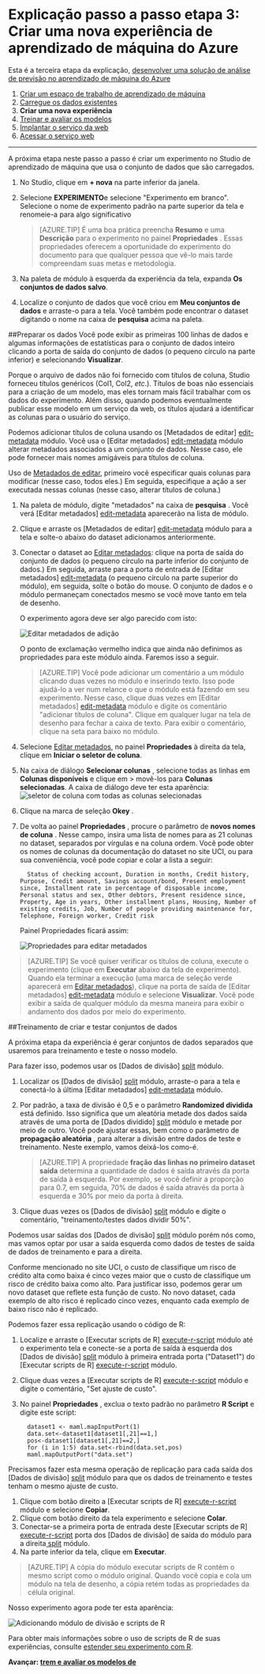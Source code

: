 <properties
    pageTitle="Etapa 3: Criar uma nova experiência de aprendizado de máquina | Microsoft Azure"
    description="Etapa 3 da desenvolver um passo a passo de solução de previsão: criar uma nova experiência de treinamento no Azure Studio de aprendizado de máquina."
    services="machine-learning"
    documentationCenter=""
    authors="garyericson"
    manager="jhubbard"
    editor="cgronlun"/>

<tags
    ms.service="machine-learning"
    ms.workload="data-services"
    ms.tgt_pltfrm="na"
    ms.devlang="na"
    ms.topic="article"
    ms.date="10/05/2016" 
    ms.author="garye"/>


# <a name="walkthrough-step-3-create-a-new-azure-machine-learning-experiment"></a>Explicação passo a passo etapa 3: Criar uma nova experiência de aprendizado de máquina do Azure

Esta é a terceira etapa da explicação, [desenvolver uma solução de análise de previsão no aprendizado de máquina do Azure](machine-learning-walkthrough-develop-predictive-solution.md)


1.  [Criar um espaço de trabalho de aprendizado de máquina](machine-learning-walkthrough-1-create-ml-workspace.md)
2.  [Carregue os dados existentes](machine-learning-walkthrough-2-upload-data.md)
3.  **Criar uma nova experiência**
4.  [Treinar e avaliar os modelos](machine-learning-walkthrough-4-train-and-evaluate-models.md)
5.  [Implantar o serviço da web](machine-learning-walkthrough-5-publish-web-service.md)
6.  [Acessar o serviço web](machine-learning-walkthrough-6-access-web-service.md)

----------

A próxima etapa neste passo a passo é criar um experimento no Studio de aprendizado de máquina que usa o conjunto de dados que são carregados.  

1.  No Studio, clique em **+ nova** na parte inferior da janela.
2.  Selecione **EXPERIMENTO**e selecione "Experimento em branco". Selecione o nome de experimento padrão na parte superior da tela e renomeie-a para algo significativo

    > [AZURE.TIP] É uma boa prática preencha **Resumo** e uma **Descrição** para o experimento no painel **Propriedades** . Essas propriedades oferecem a oportunidade do experimento do documento para que qualquer pessoa que vê-lo mais tarde compreendam suas metas e metodologia.

3.  Na paleta de módulo à esquerda da experiência da tela, expanda **Os conjuntos de dados salvo**.
4.  Localize o conjunto de dados que você criou em **Meu conjuntos de dados** e arraste-o para a tela. Você também pode encontrar o dataset digitando o nome na caixa de **pesquisa** acima na paleta.  

##<a name="prepare-the-data"></a>Preparar os dados
Você pode exibir as primeiras 100 linhas de dados e algumas informações de estatísticas para o conjunto de dados inteiro clicando a porta de saída do conjunto de dados (o pequeno círculo na parte inferior) e selecionando **Visualizar**.  

Porque o arquivo de dados não foi fornecido com títulos de coluna, Studio forneceu títulos genéricos (Col1, Col2, *etc*.). Títulos de boas não essenciais para a criação de um modelo, mas eles tornam mais fácil trabalhar com os dados do experimento. Além disso, quando podemos eventualmente publicar esse modelo em um serviço da web, os títulos ajudará a identificar as colunas para o usuário do serviço.  

Podemos adicionar títulos de coluna usando os [Metadados de editar] [ edit-metadata] módulo.
Você usa o [Editar metadados] [ edit-metadata] módulo alterar metadados associados a um conjunto de dados. Nesse caso, ele pode fornecer mais nomes amigáveis para títulos de coluna. 

Uso de [Metadados de editar][edit-metadata], primeiro você especificar quais colunas para modificar (nesse caso, todos eles.) Em seguida, especifique a ação a ser executada nessas colunas (nesse caso, alterar títulos de coluna.)

1.  Na paleta de módulo, digite "metadados" na caixa de **pesquisa** . Você verá [Editar metadados] [ edit-metadata] aparecerão na lista de módulo.
2.  Clique e arraste os [Metadados de editar] [ edit-metadata] módulo para a tela e solte-o abaixo do dataset adicionamos anteriormente.
3.  Conectar o dataset ao [Editar metadados][edit-metadata]: clique na porta de saída do conjunto de dados (o pequeno círculo na parte inferior do conjunto de dados.) Em seguida, arraste para a porta de entrada de [Editar metadados] [ edit-metadata] (o pequeno círculo na parte superior do módulo), em seguida, solte o botão do mouse. O conjunto de dados e o módulo permaneçam conectados mesmo se você move tanto em tela de desenho.

    O experimento agora deve ser algo parecido com isto:  

    ![Editar metadados de adição][2]
    
    O ponto de exclamação vermelho indica que ainda não definimos as propriedades para este módulo ainda. Faremos isso a seguir.
    
    > [AZURE.TIP] Você pode adicionar um comentário a um módulo clicando duas vezes no módulo e inserindo texto. Isso pode ajudá-lo a ver num relance o que o módulo está fazendo em seu experimento. Nesse caso, clique duas vezes em [Editar metadados] [ edit-metadata] módulo e digite os comentário "adicionar títulos de coluna". Clique em qualquer lugar na tela de desenho para fechar a caixa de texto. Para exibir o comentário, clique na seta para baixo no módulo.

4.  Selecione [Editar metadados][edit-metadata], no painel **Propriedades** à direita da tela, clique em **Iniciar o seletor de coluna**.
5.  Na caixa de diálogo **Selecionar colunas** , selecione todas as linhas em **Colunas disponíveis** e clique em > movê-los para **Colunas selecionadas**.
A caixa de diálogo deve ter esta aparência: ![seletor de coluna com todas as colunas selecionadas][4]
7.  Clique na marca de seleção **Okey** .
8.  De volta ao painel **Propriedades** , procure o parâmetro de **novos nomes de coluna** . Nesse campo, insira uma lista de nomes para as 21 colunas no dataset, separados por vírgulas e na coluna ordem. Você pode obter os nomes de colunas da documentação do dataset no site UCI, ou para sua conveniência, você pode copiar e colar a lista a seguir:  

          Status of checking account, Duration in months, Credit history, Purpose, Credit amount, Savings account/bond, Present employment since, Installment rate in percentage of disposable income, Personal status and sex, Other debtors, Present residence since, Property, Age in years, Other installment plans, Housing, Number of existing credits, Job, Number of people providing maintenance for, Telephone, Foreign worker, Credit risk  

    Painel Propriedades ficará assim:

    ![Propriedades para editar metadados][1]

> [AZURE.TIP] Se você quiser verificar os títulos de coluna, execute o experimento (clique em **Executar** abaixo da tela de experimento). Quando ela terminar a execução (uma marca de seleção verde aparecerá em [Editar metadados][edit-metadata]), clique na porta de saída de [Editar metadados] [ edit-metadata] módulo e selecione **Visualizar**. Você pode exibir a saída de qualquer módulo da mesma maneira para exibir o andamento dos dados por meio do experimento.

##<a name="create-training-and-test-datasets"></a>Treinamento de criar e testar conjuntos de dados

A próxima etapa da experiência é gerar conjuntos de dados separados que usaremos para treinamento e teste o nosso modelo.

Para fazer isso, podemos usar os [Dados de divisão] [ split] módulo.  

1.  Localizar os [Dados de divisão] [ split] módulo, arraste-o para a tela e conectá-lo à última [Editar metadados] [ edit-metadata] módulo.
2.  Por padrão, a taxa de divisão é 0,5 e o parâmetro **Randomized dividida** está definido. Isso significa que um aleatória metade dos dados saída através de uma porta de [Dados dividido] [ split] módulo e metade por meio de outro. Você pode ajustar essas, bem como o parâmetro de **propagação aleatória** , para alterar a divisão entre dados de teste e treinamento. Neste exemplo, vamos deixá-los como-é.
    
    > [AZURE.TIP] A propriedade **fração das linhas no primeiro dataset saída** determina a quantidade de dados é saída através da porta de saída à esquerda. Por exemplo, se você definir a proporção para 0.7, em seguida, 70% de dados é saída através da porta à esquerda e 30% por meio da porta à direita.  
    
3. Clique duas vezes os [Dados de divisão] [ split] módulo e digite o comentário, "treinamento/testes dados dividir 50%". 

Podemos usar saídas dos [Dados de divisão] [ split] módulo porém nós como, mas vamos optar por usar a saída esquerda como dados de testes de saída de dados de treinamento e para a direita.  

Conforme mencionado no site UCI, o custo de classifique um risco de crédito alta como baixa é cinco vezes maior que o custo de classifique um risco de crédito baixa como alto. Para justificar isso, podemos gerar um novo dataset que reflete esta função de custo. No novo dataset, cada exemplo de alto risco é replicado cinco vezes, enquanto cada exemplo de baixo risco não é replicado.   

Podemos fazer essa replicação usando o código de R:  

1.  Localize e arraste o [Executar scripts de R] [ execute-r-script] módulo até o experimento tela e conecte-se a porta de saída à esquerda dos [Dados de divisão] [ split] módulo à primeira entrada porta ("Dataset1") do [Executar scripts de R] [ execute-r-script] módulo.
2. Clique duas vezes a [Executar scripts de R] [ execute-r-script] módulo e digite o comentário, "Set ajuste de custo".
2.  No painel **Propriedades** , exclua o texto padrão no parâmetro **R Script** e digite este script:

          dataset1 <- maml.mapInputPort(1)
          data.set<-dataset1[dataset1[,21]==1,]
          pos<-dataset1[dataset1[,21]==2,]
          for (i in 1:5) data.set<-rbind(data.set,pos)
          maml.mapOutputPort("data.set")


Precisamos fazer esta mesma operação de replicação para cada saída dos [Dados de divisão] [ split] módulo para que os dados de treinamento e testes tenham o mesmo ajuste de custo.

1.  Clique com botão direito a [Executar scripts de R] [ execute-r-script] módulo e selecione **Copiar**.
2.  Clique com botão direito da tela experimento e selecione **Colar**.
3.  Conectar-se a primeira porta de entrada deste [Executar scripts de R] [ execute-r-script] porta dos [Dados de divisão] de saída do módulo para a direita[ split] módulo. 
4.  Na parte inferior da tela, clique em **Executar**. 

> [AZURE.TIP] A cópia do módulo executar scripts de R contém o mesmo script como o módulo original. Quando você copia e cola um módulo na tela de desenho, a cópia retém todas as propriedades da célula original.  

Nosso experimento agora pode ter esta aparência:

![Adicionando módulo de divisão e scripts de R][3]

Para obter mais informações sobre o uso de scripts de R de suas experiências, consulte [estender seu experimento com R](machine-learning-extend-your-experiment-with-r.md).

**Avançar: [trem e avaliar os modelos de](machine-learning-walkthrough-4-train-and-evaluate-models.md)**


[1]: ./media/machine-learning-walkthrough-3-create-new-experiment/create1.png
[2]: ./media/machine-learning-walkthrough-3-create-new-experiment/create2.png
[3]: ./media/machine-learning-walkthrough-3-create-new-experiment/create3.png
[4]: ./media/machine-learning-walkthrough-3-create-new-experiment/columnselector.png


<!-- Module References -->
[execute-r-script]: https://msdn.microsoft.com/library/azure/30806023-392b-42e0-94d6-6b775a6e0fd5/
[edit-metadata]: https://msdn.microsoft.com/library/azure/370b6676-c11c-486f-bf73-35349f842a66/
[split]: https://msdn.microsoft.com/library/azure/70530644-c97a-4ab6-85f7-88bf30a8be5f/
